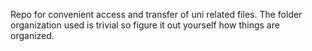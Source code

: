 Repo for convenient access and transfer of uni related files. The folder organization used is trivial so figure it out yourself how things are organized. 
